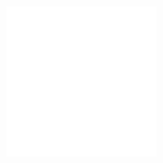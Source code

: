 ![Topology optimsed](./D638%20Topology%20Optimised.STL)
![D638 Removed part after topology optimization](./D638%20Removed%20part%20after%20topology%20optimization.STL)